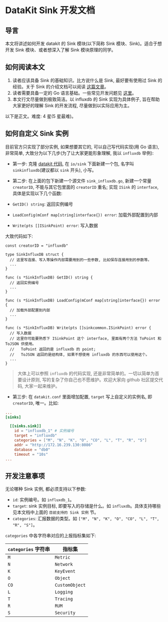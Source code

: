 # DataKit Sink 开发文档

## 导言

本文将讲述如何开发 datakit 的 Sink 模块(以下简称 Sink 模块、Sink)。适合于想开发 Sink 模块、或者想深入了解 Sink 模块原理的同学。

## 如何阅读本文

1. 读者应该具备 Sink 的基础知识。比方说什么是 Sink, 最好要有使用过 Sink 的经验。关于 Sink 的介绍文档可以阅读 [这篇文章](https://mei.shang.xian)。
2. 读者需要具备一定的 Go 语言基础。一些常见开发问题见 [这里](https://www.yuque.com/dataflux/datakit/development)。
3. 本文行文尽量做到极致简洁。以 influxdb 的 Sink 实现为具体例子, 旨在帮助大家更好的理解 Sink 的开发流程, 尽量做到以实际应用为主。

以下是正文。难度: 4 星(5 星最难)。

## 如何自定义 Sink 实例

目前官方只实现了部分实例, 如果想要其它的, 可以自己写代码实现(用 Go 语言), 非常简单, 大致分为以下几步(为了让大家更能形象理解, 我以 `influxdb` 举例):

- 第一步: 克隆 [datakit 代码](https://github.com/DataFlux-cn/datakit), 在 `io/sink` 下面新建一个包, 名字叫 `sinkinfluxdb`(建议都以 `sink` 开头), 小写。

- 第二步: 在上面的包下新建一个源文件 `sink_influxdb.go`, 新建一个常量 `creatorID`, 不能与其它包里面的 `creatorID` 重名; 实现 `ISink` 的 `interface`, 具体是实现以下几个函数:

- `GetID() string`: 返回实例编号
- `LoadConfig(mConf map[string]interface{}) error`: 加载外部配置到内部
- `Write(pts []ISinkPoint) error`: 写入数据

大致代码如下:

```golang
const creatorID = "influxdb"

type SinkInfluxDB struct {
  // 这里写连接、写入等操作内部需要用到的一些参数, 比如保存连接用到的参数等。
  ...
}

func (s *SinkInfluxDB) GetID() string {
  // 返回实例编号
  ...
}

func (s *SinkInfluxDB) LoadConfig(mConf map[string]interface{}) error {
  // 加载外部配置到内部
  ...
}

func (s *SinkInfluxDB) Write(pts []sinkcommon.ISinkPoint) error {
  // 写入数据
  // 这里你可能要熟悉下 ISinkPoint 这个 interface, 里面有两个方法 ToPoint 和 ToJSON 供使用。
  //   ToPoint 返回的是 influxdb 的 point;
  //   ToJSON 返回的是结构体, 如果不想使用 influxdb 的东西可以使用这个。
  ...
}
```

> 大体上可以参照 `influxdb` 的代码实现, 还是非常简单的。一切以简单为首要设计原则, 写的复杂了你自己也不愿维护。欢迎大家向 github 社区提交代码, 大家一起来维护。


- 第三步: 在 `datakit.conf` 里面增加配置, `target` 写上自定义的实例名, 即 `creatorID`, 唯一。比如:

```conf
...
[sinks]

  [[sinks.sink]]
    id = "influxdb_1" # 实例编号
    target = "influxdb"
    categories = ["M", "N", "K", "O", "CO", "L", "T", "R", "S"]
    addr = "http://172.16.239.130:8086"
    database = "db0"
    timeout = "10s"
...
```

## 开发注意事项

无论哪种 Sink 实例, 都必须支持以下参数:

- `id`: 实例编号。如 `influxdb_1`。
- `target`: sink 实例目标, 即要写入的存储是什么。如 `influxdb`。具体支持哪些见本文档中上面的 `目前支持的 Sink 实例` 节。
- `categories`: 汇报数据的类型。如 `["M", "N", "K", "O", "CO", "L", "T", "R", "S"]`。

`categories` 中各字符串对应的上报指标集如下:

| `categories` 字符串 | 指标集 |
|  ----  | ----  |
| `M`  |  `Metric` |
| `N`  |  `Network` |
| `K`  |  `KeyEvent` |
| `O`  |  `Object` |
| `CO`  | `CustomObject` |
| `L`  |  `Logging` |
| `T`  |  `Tracing` |
| `R`  |  `RUM` |
| `S`  |  `Security` |
